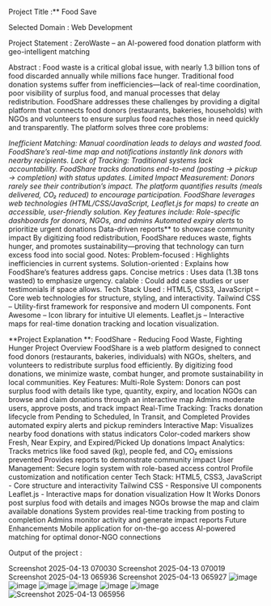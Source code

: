 Project Title :** Food Save

Selected Domain : Web Development

Project Statement : ZeroWaste – an AI-powered food donation platform with geo-intelligent matching

Abstract : Food waste is a critical global issue, with nearly 1.3 billion tons of food discarded annually while millions face hunger. Traditional food donation systems suffer from inefficiencies—lack of real-time coordination, poor visibility of surplus food, and manual processes that delay redistribution. FoodShare addresses these challenges by providing a digital platform that connects food donors (restaurants, bakeries, households) with NGOs and volunteers to ensure surplus food reaches those in need quickly and transparently.
The platform solves three core problems:

*Inefficient Matching: Manual coordination leads to delays and wasted food. FoodShare’s *real-time map and notifications instantly link donors with nearby recipients.
Lack of Tracking: Traditional systems lack accountability. FoodShare tracks donations end-to-end (posting → pickup → completion) with status updates.
Limited Impact Measurement: Donors rarely see their contribution’s impact. The platform quantifies results (meals delivered, CO₂ reduced) to encourage participation.
FoodShare leverages web technologies (HTML/CSS/JavaScript, Leaflet.js for maps) to create an accessible, user-friendly solution. Key features include:
Role-specific dashboards for donors, NGOs, and admins
Automated expiry alerts** to prioritize urgent donations
Data-driven reports** to showcase community impact
By digitizing food redistribution, FoodShare reduces waste, fights hunger, and promotes sustainability—proving that technology can turn excess food into social good.
Notes: Problem-focused : Highlights inefficiencies in current systems.
Solution-oriented : Explains how FoodShare’s features address gaps.
Concise metrics : Uses data (1.3B tons wasted) to emphasize urgency.
calable : Could add case studies or user testimonials if space allows.
Tech Stack Used : HTML5, CSS3, JavaScript – Core web technologies for structure, styling, and interactivity. Tailwind CSS – Utility-first framework for responsive and modern UI components. Font Awesome – Icon library for intuitive UI elements. Leaflet.js – Interactive maps for real-time donation tracking and location visualization.

**Project Explanation **: FoodShare - Reducing Food Waste, Fighting Hunger Project Overview FoodShare is a web platform designed to connect food donors (restaurants, bakeries, individuals) with NGOs, shelters, and volunteers to redistribute surplus food efficiently. By digitizing food donations, we minimize waste, combat hunger, and promote sustainability in local communities. Key Features: Multi-Role System: Donors can post surplus food with details like type, quantity, expiry, and location NGOs can browse and claim donations through an interactive map Admins moderate users, approve posts, and track impact Real-Time Tracking: Tracks donation lifecycle from Pending to Scheduled, In Transit, and Completed Provides automated expiry alerts and pickup reminders Interactive Map: Visualizes nearby food donations with status indicators Color-coded markers show Fresh, Near Expiry, and Expired/Picked Up donations Impact Analytics: Tracks metrics like food saved (kg), people fed, and CO₂ emissions prevented Provides reports to demonstrate community impact User Management: Secure login system with role-based access control Profile customization and notification center Tech Stack: HTML5, CSS3, JavaScript - Core structure and interactivity Tailwind CSS - Responsive UI components Leaflet.js - Interactive maps for donation visualization How It Works Donors post surplus food with details and images NGOs browse the map and claim available donations System provides real-time tracking from posting to completion Admins monitor activity and generate impact reports Future Enhancements Mobile application for on-the-go access AI-powered matching for optimal donor-NGO connections

Output of the project :


Screenshot 2025-04-13 070030 Screenshot 2025-04-13 070019 Screenshot 2025-04-13 065936 Screenshot 2025-04-13 065927 
![image](https://github.com/user-attachments/assets/b1c6cc27-b1b9-4db3-95d9-98f0cba24548)
![image](https://github.com/user-attachments/assets/061ba6be-4150-4710-b016-fc5dab96a964)
![image](https://github.com/user-attachments/assets/9170ff6d-8d23-4f75-a5d5-674a8a5d128d)
![image](https://github.com/user-attachments/assets/82f1f9c4-15dc-4d71-bca5-aae2b49df31c)
![image](https://github.com/user-attachments/assets/9ff26b19-7698-497a-84c6-d18df0ef0518)
![image](https://github.com/user-attachments/assets/b1c6cc27-b1b9-4db3-95d9-98f0cba24548)
![Screenshot 2025-04-13 065956](https://github.com/user-attachments/assets/0c73093e-8f0e-4d1c-ac09-39358c8f7e68)





